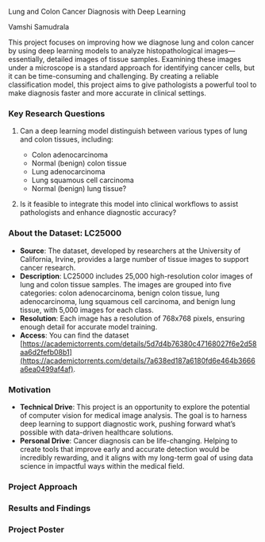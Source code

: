 Lung and Colon Cancer Diagnosis with Deep Learning


Vamshi Samudrala


This project focuses on improving how we diagnose lung and colon cancer by using deep learning models to analyze histopathological images—essentially, detailed images of tissue samples. Examining these images under a microscope is a standard approach for identifying cancer cells, but it can be time-consuming and challenging. By creating a reliable classification model, this project aims to give pathologists a powerful tool to make diagnosis faster and more accurate in clinical settings.

### Key Research Questions
1. Can a deep learning model distinguish between various types of lung and colon tissues, including:
   - Colon adenocarcinoma
   - Normal (benign) colon tissue
   - Lung adenocarcinoma
   - Lung squamous cell carcinoma
   - Normal (benign) lung tissue?

2. Is it feasible to integrate this model into clinical workflows to assist pathologists and enhance diagnostic accuracy?

### About the Dataset: LC25000
- **Source**: The dataset, developed by researchers at the University of California, Irvine, provides a large number of tissue images to support cancer research.
- **Description**: LC25000 includes 25,000 high-resolution color images of lung and colon tissue samples. The images are grouped into five categories: colon adenocarcinoma, benign colon tissue, lung adenocarcinoma, lung squamous cell carcinoma, and benign lung tissue, with 5,000 images for each class.
- **Resolution**: Each image has a resolution of 768x768 pixels, ensuring enough detail for accurate model training.
- **Access**: You can find the dataset [https://academictorrents.com/details/5d7d4b76380c47168027f6e2d58aa6d2fefb08b1](https://academictorrents.com/details/7a638ed187a6180fd6e464b3666a6ea0499af4af).

### Motivation
- **Technical Drive**: This project is an opportunity to explore the potential of computer vision for medical image analysis. The goal is to harness deep learning to support diagnostic work, pushing forward what’s possible with data-driven healthcare solutions.
- **Personal Drive**: Cancer diagnosis can be life-changing. Helping to create tools that improve early and accurate detection would be incredibly rewarding, and it aligns with my long-term goal of using data science in impactful ways within the medical field.

### Project Approach

### Results and Findings

### Project Poster
